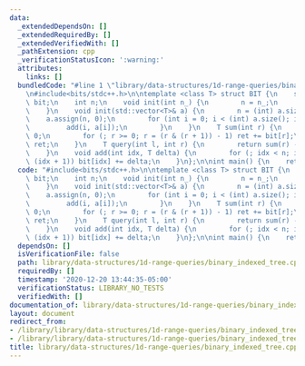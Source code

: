 ```yaml
---
data:
  _extendedDependsOn: []
  _extendedRequiredBy: []
  _extendedVerifiedWith: []
  _pathExtension: cpp
  _verificationStatusIcon: ':warning:'
  attributes:
    links: []
  bundledCode: "#line 1 \"library/data-structures/1d-range-queries/binary_indexed_tree.cpp\"\
    \n#include<bits/stdc++.h>\n\ntemplate <class T> struct BIT {\n    std::vector<T>\
    \ bit;\n    int n;\n    void init(int n_) {\n        n = n_;\n        bit.resize(n);\n\
    \    }\n    void init(std::vector<T>& a) {\n        n = (int) a.size();\n    \
    \    a.assign(n, 0);\n        for (int i = 0; i < (int) a.size(); i++) {\n   \
    \         add(i, a[i]);\n        }\n    }\n    T sum(int r) {\n        T ret =\
    \ 0;\n        for (; r >= 0; r = (r & (r + 1)) - 1) ret += bit[r];\n        return\
    \ ret;\n    }\n    T query(int l, int r) {\n        return sum(r) - sum(l - 1);\n\
    \    }\n    void add(int idx, T delta) {\n        for (; idx < n; idx = idx |\
    \ (idx + 1)) bit[idx] += delta;\n    }\n};\n\nint main() {\n    return 0;\n}\n"
  code: "#include<bits/stdc++.h>\n\ntemplate <class T> struct BIT {\n    std::vector<T>\
    \ bit;\n    int n;\n    void init(int n_) {\n        n = n_;\n        bit.resize(n);\n\
    \    }\n    void init(std::vector<T>& a) {\n        n = (int) a.size();\n    \
    \    a.assign(n, 0);\n        for (int i = 0; i < (int) a.size(); i++) {\n   \
    \         add(i, a[i]);\n        }\n    }\n    T sum(int r) {\n        T ret =\
    \ 0;\n        for (; r >= 0; r = (r & (r + 1)) - 1) ret += bit[r];\n        return\
    \ ret;\n    }\n    T query(int l, int r) {\n        return sum(r) - sum(l - 1);\n\
    \    }\n    void add(int idx, T delta) {\n        for (; idx < n; idx = idx |\
    \ (idx + 1)) bit[idx] += delta;\n    }\n};\n\nint main() {\n    return 0;\n}"
  dependsOn: []
  isVerificationFile: false
  path: library/data-structures/1d-range-queries/binary_indexed_tree.cpp
  requiredBy: []
  timestamp: '2020-12-20 13:44:35-05:00'
  verificationStatus: LIBRARY_NO_TESTS
  verifiedWith: []
documentation_of: library/data-structures/1d-range-queries/binary_indexed_tree.cpp
layout: document
redirect_from:
- /library/library/data-structures/1d-range-queries/binary_indexed_tree.cpp
- /library/library/data-structures/1d-range-queries/binary_indexed_tree.cpp.html
title: library/data-structures/1d-range-queries/binary_indexed_tree.cpp
---
```

